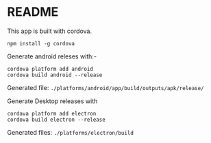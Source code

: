 # README

This app is built with cordova.

```
npm install -g cordova
```

Generate android releses with:- 
```
cordova platform add android
cordova build android --release
```
Generated file: `./platforms/android/app/build/outputs/apk/release/`


Generate Desktop releases with

```
cordava platform add electron
cordova build electron --release

```
Generated files: `./platforms/electron/build`

